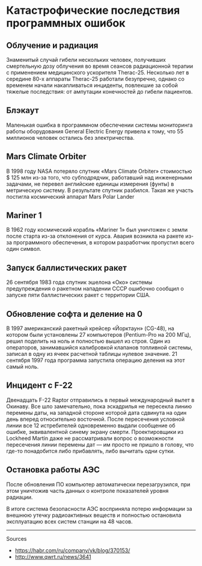 ﻿# Катастрофические последствия программных ошибок

## Облучение и радиация

Знаменитый случай гибели нескольких человек, получивших смертельную дозу облучения во время сеансов радиационной терапии с применением медицинского ускорителя Therac-25.
Несколько лет в середине 80-х аппараты Therac-25 работали безупречно, однако со временем начали накапливаться инциденты, повлекшие за собой тяжелые последствия: от ампутации конечностей до гибели пациентов.

## Блэкаут

Маленькая ошибка в программном обеспечении системы мониторинга работы оборудования General Electric Energy привела к тому, что 55 миллионов человек остались без электричества. 

## Mars Climate Orbiter

В 1998 году NASA потеряло спутник «Mars Climate Orbiter» стоимостью $ 125 млн из-за того, что субподрядчик, работавший над инженерными задачами, не перевел английские единицы измерения (фунты) в метрическую систему. 
В результате спутник разбился. Такая же участь постигла космический аппарат Mars Polar Lander

## Mariner 1

В 1962 году космический корабль «Mariner 1» был уничтожен с земли после старта из-за отклонения от курса. Авария возникла на ракете из-за программного обеспечения, в котором разработчик пропустил всего один символ.


## Запуск баллистических ракет

26 сентября 1983 года спутник эшелона «Око» системы предупреждения о ракетном нападении СССР ошибочно сообщил о запуске пяти баллистических ракет с территории США. 

## Обновление софта и деление на 0

В 1997 американский ракетный крейсер «Йорктаун» (CG-48), на котором были установлены 27 компьютеров (Pentium-Pro на 200 МГц), решил поделить на ноль и полностью вышел из строя.
Один из операторов, занимавшийся калибровкой клапанов топливной системы, записал в одну из ячеек расчетной таблицы нулевое значение.
21 сентября 1997 года программа запустила операцию деления на этот самый ноль.

## Инцидент с F-22

Двенадцать F-22 Raptor отправились в первый международный вылет в Окинаву. Все шло замечательно, пока эскадрилья не пересекла линию перемены даты, на западной стороне которой дата сдвинута на один день вперед относительно восточной. После пересечения условной линии все 12 истребителей одновременно выдали сообщение об ошибке, эквивалентной синему экрану смерти.
Проектировщики из Lockheed Martin даже не рассматривали вопрос о возможности пересечения линии перемены дат — им просто не пришло в голову, что где-то понадобится либо прибавлять, либо вычитать одни сутки.

## Остановка работы АЭС

После обновления ПО компьютер автоматически перезагрузился, при этом уничтожив часть данных о контроле показателей уровня радиации.

В итоге система безопасности АЭС восприняла потерю информации за внешнюю утечку радиоактивных веществ и полностью остановила эксплуатацию всех систем станции на 48 часов.

---

Sources
- https://habr.com/ru/company/vk/blog/370153/
- http://www.qwrt.ru/news/3641